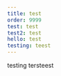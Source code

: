 ```yaml
---
title: test
order: 9999
test: test
test2: test
hello: test
testing: teest
---
```


testing tersteest